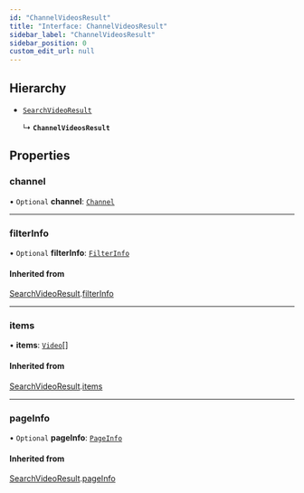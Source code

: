 ```yaml
---
id: "ChannelVideosResult"
title: "Interface: ChannelVideosResult"
sidebar_label: "ChannelVideosResult"
sidebar_position: 0
custom_edit_url: null
---
```


## Hierarchy

- [`SearchVideoResult`](SearchVideoResult.md)

  ↳ **`ChannelVideosResult`**

## Properties

### channel

• `Optional` **channel**: [`Channel`](Channel.md)

___

### filterInfo

• `Optional` **filterInfo**: [`FilterInfo`](FilterInfo.md)

#### Inherited from

[SearchVideoResult](SearchVideoResult.md).[filterInfo](SearchVideoResult.md#filterinfo)

___

### items

• **items**: [`Video`](Video.md)[]

#### Inherited from

[SearchVideoResult](SearchVideoResult.md).[items](SearchVideoResult.md#items)

___

### pageInfo

• `Optional` **pageInfo**: [`PageInfo`](PageInfo.md)

#### Inherited from

[SearchVideoResult](SearchVideoResult.md).[pageInfo](SearchVideoResult.md#pageinfo)
